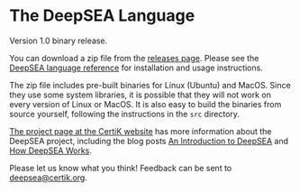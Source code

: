 # The DeepSEA Language

Version 1.0 binary release.

You can download a zip file from the [releases page](https://github.com/CertiKProject/deepsea-preview/releases). Please see the [DeepSEA language reference](https://github.com/CertiKProject/deepsea-preview/blob/master/DeepSEA%20language%20reference.pdf) for installation and usage instructions.  

The zip file includes pre-built binaries for Linux (Ubuntu) and MacOS. Since they use some system libraries, it is possible that they will not work on every version of Linux or MacOS. It is also easy to build the binaries from source yourself, following the instructions in the `src` directory.

[The project page at the CertiK website](https://certik.org/research/deepsea/) has more information about the DeepSEA project, including the blog posts [An Introduction to DeepSEA](https://certik.org/blog/technology/an-introduction-to-deepsea) and [How DeepSEA Works](https://certik.org/blog/technology/how-deepsea-works-with-an-example-token-contact/).

Please let us know what you think! Feedback can be sent to deepsea@certik.org. 
